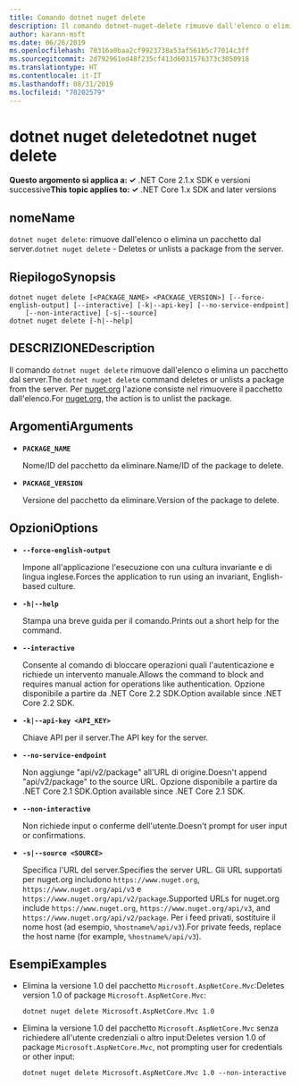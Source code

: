 ```yaml
---
title: Comando dotnet nuget delete
description: Il comando dotnet-nuget-delete rimuove dall'elenco o elimina un pacchetto dal server.
author: karann-msft
ms.date: 06/26/2019
ms.openlocfilehash: 70316a0baa2cf9923738a53af561b5c77014c3ff
ms.sourcegitcommit: 2d792961ed48f235cf413d6031576373c3050918
ms.translationtype: HT
ms.contentlocale: it-IT
ms.lasthandoff: 08/31/2019
ms.locfileid: "70202579"
---
```

# <a name="dotnet-nuget-delete"></a><span data-ttu-id="f5a51-103">dotnet nuget delete</span><span class="sxs-lookup"><span data-stu-id="f5a51-103">dotnet nuget delete</span></span>

<span data-ttu-id="f5a51-104">**Questo argomento si applica a: ✓** .NET Core 2.1.x SDK e versioni successive</span><span class="sxs-lookup"><span data-stu-id="f5a51-104">**This topic applies to: ✓** .NET Core 1.x SDK and later versions</span></span>

<!-- todo: uncomment when all CLI commands are reviewed
[!INCLUDE [topic-appliesto-net-core-all](../../../includes/topic-appliesto-net-core-all.md)]
-->

## <a name="name"></a><span data-ttu-id="f5a51-105">nome</span><span class="sxs-lookup"><span data-stu-id="f5a51-105">Name</span></span>

<span data-ttu-id="f5a51-106">`dotnet nuget delete`: rimuove dall'elenco o elimina un pacchetto dal server.</span><span class="sxs-lookup"><span data-stu-id="f5a51-106">`dotnet nuget delete` - Deletes or unlists a package from the server.</span></span>

## <a name="synopsis"></a><span data-ttu-id="f5a51-107">Riepilogo</span><span class="sxs-lookup"><span data-stu-id="f5a51-107">Synopsis</span></span>

```console
dotnet nuget delete [<PACKAGE_NAME> <PACKAGE_VERSION>] [--force-english-output] [--interactive] [-k|--api-key] [--no-service-endpoint]
    [--non-interactive] [-s|--source]
dotnet nuget delete [-h|--help]
```

## <a name="description"></a><span data-ttu-id="f5a51-108">DESCRIZIONE</span><span class="sxs-lookup"><span data-stu-id="f5a51-108">Description</span></span>

<span data-ttu-id="f5a51-109">Il comando `dotnet nuget delete` rimuove dall'elenco o elimina un pacchetto dal server.</span><span class="sxs-lookup"><span data-stu-id="f5a51-109">The `dotnet nuget delete` command deletes or unlists a package from the server.</span></span> <span data-ttu-id="f5a51-110">Per [nuget.org](https://www.nuget.org/) l'azione consiste nel rimuovere il pacchetto dall'elenco.</span><span class="sxs-lookup"><span data-stu-id="f5a51-110">For [nuget.org](https://www.nuget.org/), the action is to unlist the package.</span></span>

## <a name="arguments"></a><span data-ttu-id="f5a51-111">Argomenti</span><span class="sxs-lookup"><span data-stu-id="f5a51-111">Arguments</span></span>

* **`PACKAGE_NAME`**

  <span data-ttu-id="f5a51-112">Nome/ID del pacchetto da eliminare.</span><span class="sxs-lookup"><span data-stu-id="f5a51-112">Name/ID of the package to delete.</span></span>

* **`PACKAGE_VERSION`**

  <span data-ttu-id="f5a51-113">Versione del pacchetto da eliminare.</span><span class="sxs-lookup"><span data-stu-id="f5a51-113">Version of the package to delete.</span></span>

## <a name="options"></a><span data-ttu-id="f5a51-114">Opzioni</span><span class="sxs-lookup"><span data-stu-id="f5a51-114">Options</span></span>

* **`--force-english-output`**

  <span data-ttu-id="f5a51-115">Impone all'applicazione l'esecuzione con una cultura invariante e di lingua inglese.</span><span class="sxs-lookup"><span data-stu-id="f5a51-115">Forces the application to run using an invariant, English-based culture.</span></span>

* **`-h|--help`**

  <span data-ttu-id="f5a51-116">Stampa una breve guida per il comando.</span><span class="sxs-lookup"><span data-stu-id="f5a51-116">Prints out a short help for the command.</span></span>

* **`--interactive`**

  <span data-ttu-id="f5a51-117">Consente al comando di bloccare operazioni quali l'autenticazione e richiede un intervento manuale.</span><span class="sxs-lookup"><span data-stu-id="f5a51-117">Allows the command to block and requires manual action for operations like authentication.</span></span> <span data-ttu-id="f5a51-118">Opzione disponibile a partire da .NET Core 2.2 SDK.</span><span class="sxs-lookup"><span data-stu-id="f5a51-118">Option available since .NET Core 2.2 SDK.</span></span>

* **`-k|--api-key <API_KEY>`**

  <span data-ttu-id="f5a51-119">Chiave API per il server.</span><span class="sxs-lookup"><span data-stu-id="f5a51-119">The API key for the server.</span></span>

* **`--no-service-endpoint`**

  <span data-ttu-id="f5a51-120">Non aggiunge "api/v2/package" all'URL di origine.</span><span class="sxs-lookup"><span data-stu-id="f5a51-120">Doesn't append "api/v2/package" to the source URL.</span></span> <span data-ttu-id="f5a51-121">Opzione disponibile a partire da .NET Core 2.1 SDK.</span><span class="sxs-lookup"><span data-stu-id="f5a51-121">Option available since .NET Core 2.1 SDK.</span></span>

* **`--non-interactive`**

  <span data-ttu-id="f5a51-122">Non richiede input o conferme dell'utente.</span><span class="sxs-lookup"><span data-stu-id="f5a51-122">Doesn't prompt for user input or confirmations.</span></span>

* **`-s|--source <SOURCE>`**

  <span data-ttu-id="f5a51-123">Specifica l'URL del server.</span><span class="sxs-lookup"><span data-stu-id="f5a51-123">Specifies the server URL.</span></span> <span data-ttu-id="f5a51-124">Gli URL supportati per nuget.org includono `https://www.nuget.org`, `https://www.nuget.org/api/v3` e `https://www.nuget.org/api/v2/package`.</span><span class="sxs-lookup"><span data-stu-id="f5a51-124">Supported URLs for nuget.org include `https://www.nuget.org`, `https://www.nuget.org/api/v3`, and `https://www.nuget.org/api/v2/package`.</span></span> <span data-ttu-id="f5a51-125">Per i feed privati, sostituire il nome host (ad esempio, `%hostname%/api/v3`).</span><span class="sxs-lookup"><span data-stu-id="f5a51-125">For private feeds, replace the host name (for example, `%hostname%/api/v3`).</span></span>

## <a name="examples"></a><span data-ttu-id="f5a51-126">Esempi</span><span class="sxs-lookup"><span data-stu-id="f5a51-126">Examples</span></span>

* <span data-ttu-id="f5a51-127">Elimina la versione 1.0 del pacchetto `Microsoft.AspNetCore.Mvc`:</span><span class="sxs-lookup"><span data-stu-id="f5a51-127">Deletes version 1.0 of package `Microsoft.AspNetCore.Mvc`:</span></span>

  ```console
  dotnet nuget delete Microsoft.AspNetCore.Mvc 1.0
  ```

* <span data-ttu-id="f5a51-128">Elimina la versione 1.0 del pacchetto `Microsoft.AspNetCore.Mvc` senza richiedere all'utente credenziali o altro input:</span><span class="sxs-lookup"><span data-stu-id="f5a51-128">Deletes version 1.0 of package `Microsoft.AspNetCore.Mvc`, not prompting user for credentials or other input:</span></span>

  ```console
  dotnet nuget delete Microsoft.AspNetCore.Mvc 1.0 --non-interactive
  ```
